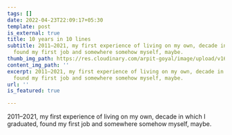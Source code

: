 ```yaml
---
tags: []
date: 2022-04-23T22:09:17+05:30
template: post
is_external: true
title: 10 years in 10 lines
subtitle: 2011–2021, my first experience of living on my own, decade in which I graduated,
  found my first job and somewhere somehow myself, maybe.
thumb_img_path: https://res.cloudinary.com/arpit-goyal/image/upload/v1650731987/1_sizaZa1cqGsV_MxskFLq7A_u2wglu.jpg
content_img_path: ''
excerpt: 2011–2021, my first experience of living on my own, decade in which I graduated,
  found my first job and somewhere somehow myself, maybe.
url: ''
is_featured: true

---
```

2011–2021, my first experience of living on my own, decade in which I graduated, found my first job and somewhere somehow myself, maybe.